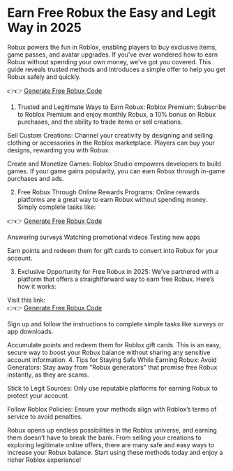 # Earn Free Robux the Easy and Legit Way in 2025 

Robux powers the fun in Roblox, enabling players to buy exclusive items, game passes, and avatar upgrades. If you’ve ever wondered how to earn Robux without spending your own money, we’ve got you covered. This guide reveals trusted methods and introduces a simple offer to help you get Robux safely and quickly.

👉👉 [Generate Free Robux Code](https://tinyurl.com/giftcard2025)

1. Trusted and Legitimate Ways to Earn Robux:
Roblox Premium:
Subscribe to Roblox Premium and enjoy monthly Robux, a 10% bonus on Robux purchases, and the ability to trade items or sell creations.

Sell Custom Creations:
Channel your creativity by designing and selling clothing or accessories in the Roblox marketplace. Players can buy your designs, rewarding you with Robux.

Create and Monetize Games:
Roblox Studio empowers developers to build games. If your game gains popularity, you can earn Robux through in-game purchases and ads.

2. Free Robux Through Online Rewards Programs:
Online rewards platforms are a great way to earn Robux without spending money. Simply complete tasks like:

👉👉 [Generate Free Robux Code](https://tinyurl.com/giftcard2025)

Answering surveys
Watching promotional videos
Testing new apps

Earn points and redeem them for gift cards to convert into Robux for your account.

3. Exclusive Opportunity for Free Robux in 2025:
We’ve partnered with a platform that offers a straightforward way to earn free Robux. Here’s how it works:

Visit this link:  
👉👉 [Generate Free Robux Code](https://tinyurl.com/giftcard2025) 

Sign up and follow the instructions to complete simple tasks like surveys or app downloads.

Accumulate points and redeem them for Roblox gift cards.
This is an easy, secure way to boost your Robux balance without sharing any sensitive account information.
4. Tips for Staying Safe While Earning Robux:
Avoid Generators: Stay away from "Robux generators" that promise free Robux instantly, as they are scams.

Stick to Legit Sources: Only use reputable platforms for earning Robux to protect your account.

Follow Roblox Policies: Ensure your methods align with Roblox’s terms of service to avoid penalties.

Robux opens up endless possibilities in the Roblox universe, and earning them doesn’t have to break the bank. From selling your creations to exploring legitimate online offers, there are many safe and easy ways to increase your Robux balance. Start using these methods today and enjoy a richer Roblox experience!
